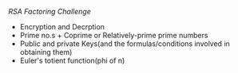 *RSA Factoring Challenge*
- Encryption and Decrption
- Prime no.s + Coprime or Relatively-prime prime numbers
- Public and private Keys(and the formulas/conditions involved in obtaining them)
- Euler's totient function(phi of n)
